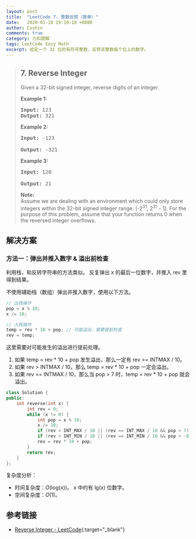 ```yaml
---
layout: post
title:  "LeetCode 7. 整数反转（简单）"
date:   2020-01-18 19:10:18 +0800
author: Coshin
comments: true
category: 力扣题解
tags: LeetCode Easy Math
excerpt: 给定一个 32 位的有符号整数，反转该整数每个位上的数字。
---
```

> ## 7. Reverse Integer
> 
> Given a 32-bit signed integer, reverse digits of an integer.
> 
> **Example 1:**
> 
> <pre>
> <strong>Input:</strong> 123
> <strong>Output:</strong> 321
> </pre>
> 
> **Example 2:**
> 
> <pre>
> <strong>Input:</strong> -123<br>
> <strong>Output:</strong> -321
> </pre>
> 
> **Example 3:**
> 
> <pre>
> <strong>Input:</strong> 120<br>
> <strong>Output:</strong> 21
> </pre>
> 
> **Note:**<br>
> Assume we are dealing with an environment which could only store integers
> within the 32-bit signed integer range: [-2<sup>31</sup>,  2<sup>31</sup> -
> 1]. For the purpose of this problem, assume that your function returns 0 when
> the reversed integer overflows.

## 解决方案

### 方法一：弹出并推入数字 & 溢出前检查

利用栈，和反转字符串的方法类似。
反复弹出 x 的最后一位数字，并推入 rev 里得到结果。

不使用辅助栈（数组）弹出并推入数字，使用以下方法。

```cpp
// 出栈操作
pop = x % 10;
x /= 10;

// 入栈操作
temp = rev * 10 + pop; // 可能溢出，需要提前检查
rev = temp;
```

这里需要对可能发生的溢出进行提前处理。
1. 如果 temp = rev * 10 + pop 发生溢出，那么一定有 rev >= INTMAX / 10。
2. 如果 rev > INTMAX / 10，那么 temp = rev * 10 + pop 一定会溢出。
3. 如果 rev == INTMAX / 10，那么当 pop > 7 时，temp = rev * 10 + pop 就会溢出。

```cpp
class Solution {
public:
    int reverse(int x) {
        int rev = 0;
        while (x != 0) {
            int pop = x % 10;
            x /= 10;
            if (rev > INT_MAX / 10 || (rev == INT_MAX / 10 && pop > 7)) return 0;
            if (rev < INT_MIN / 10 || (rev == INT_MIN / 10 && pop < -8)) return 0;
            rev = rev * 10 + pop;
        }
        return rev;
    }
};
```

复杂度分析：
* 时间复杂度：*O*(log(x))。
  x 中约有 lg(x) 位数字。
* 空间复杂度：*O*(1)。

## 参考链接

* [Reverse Integer - LeetCode](https://leetcode.com/problems/reverse-integer/){:target="_blank"}
